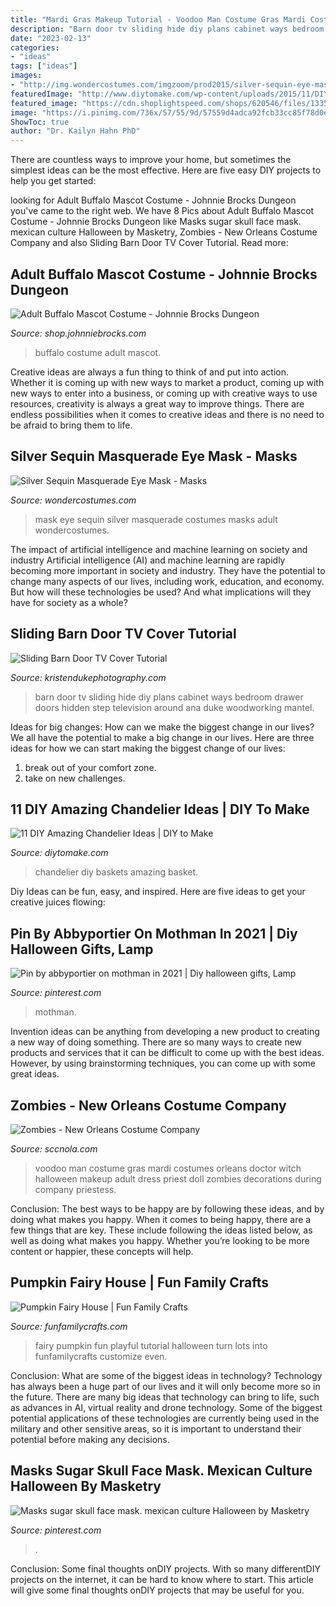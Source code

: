 ```yaml
---
title: "Mardi Gras Makeup Tutorial - Voodoo Man Costume Gras Mardi Costumes Orleans Doctor Witch Halloween Makeup Adult Dress Priest Doll Zombies Decorations During Company Priestess"
description: "Barn door tv sliding hide diy plans cabinet ways bedroom drawer doors hidden step television around ana duke woodworking mantel"
date: "2023-02-13"
categories:
- "ideas"
tags: ["ideas"]
images:
- "http://img.wondercostumes.com/imgzoom/prod2015/silver-sequin-eye-mask.jpg"
featuredImage: "http://www.diytomake.com/wp-content/uploads/2015/11/DIY-Basket-Chandelier.jpg"
featured_image: "https://cdn.shoplightspeed.com/shops/620546/files/13357692/adult-buffalo-mascot-costume.jpg"
image: "https://i.pinimg.com/736x/57/55/9d/57559d4adca92fcb33cc85f78d0e1435--skull-face-mask-sugar-skull-face.jpg"
ShowToc: true
author: "Dr. Kailyn Hahn PhD"
---
```



There are countless ways to improve your home, but sometimes the simplest ideas can be the most effective. Here are five easy DIY projects to help you get started: 

	

		
looking for Adult Buffalo Mascot Costume - Johnnie Brocks Dungeon you've came to the right web. We have 8 Pics about Adult Buffalo Mascot Costume - Johnnie Brocks Dungeon like Masks sugar skull face mask. mexican culture Halloween by Masketry, Zombies - New Orleans Costume Company and also Sliding Barn Door TV Cover Tutorial. Read more:
		
    
## Adult Buffalo Mascot Costume - Johnnie Brocks Dungeon

<img loading=lazy src="https://cdn.shoplightspeed.com/shops/620546/files/13357692/adult-buffalo-mascot-costume.jpg" onerror="this.onerror=null;this.src='https://tse4.mm.bing.net/th?id=OIP.o63i1ZNcf33PV11JOAgbjgHaOZ&amp;pid=15.1';" alt="Adult Buffalo Mascot Costume - Johnnie Brocks Dungeon">

_Source: shop.johnniebrocks.com_

>buffalo costume adult mascot. 

	

Creative ideas are always a fun thing to think of and put into action. Whether it is coming up with new ways to market a product, coming up with new ways to enter into a business, or coming up with creative ways to use resources, creativity is always a great way to improve things. There are endless possibilities when it comes to creative ideas and there is no need to be afraid to bring them to life.

    
## Silver Sequin Masquerade Eye Mask - Masks

<img loading=lazy src="http://img.wondercostumes.com/imgzoom/prod2015/silver-sequin-eye-mask.jpg" onerror="this.onerror=null;this.src='https://tse1.mm.bing.net/th?id=OIP.7tvpz2OcHuOeTsuEEnJKiQHaKX&amp;pid=15.1';" alt="Silver Sequin Masquerade Eye Mask - Masks">

_Source: wondercostumes.com_

>mask eye sequin silver masquerade costumes masks adult wondercostumes. 

	

The impact of artificial intelligence and machine learning on society and industry
Artificial intelligence (AI) and machine learning are rapidly becoming more important in society and industry. They have the potential to change many aspects of our lives, including work, education, and economy. But how will these technologies be used? And what implications will they have for society as a whole?

    
## Sliding Barn Door TV Cover Tutorial

<img loading=lazy src="https://www.kristendukephotography.com/wp-content/uploads/2012/05/1112.jpg" onerror="this.onerror=null;this.src='https://tse3.mm.bing.net/th?id=OIP.cLGab93TAFAGLYCk7aYBfAHaE8&amp;pid=15.1';" alt="Sliding Barn Door TV Cover Tutorial">

_Source: kristendukephotography.com_

>barn door tv sliding hide diy plans cabinet ways bedroom drawer doors hidden step television around ana duke woodworking mantel. 

	

Ideas for big changes: How can we make the biggest change in our lives?
We all have the potential to make a big change in our lives. Here are three ideas for how we can start making the biggest change of our lives:
1. break out of your comfort zone.
2. take on new challenges.

    
## 11 DIY Amazing Chandelier Ideas | DIY To Make

<img loading=lazy src="http://www.diytomake.com/wp-content/uploads/2015/11/DIY-Basket-Chandelier.jpg" onerror="this.onerror=null;this.src='https://tse3.mm.bing.net/th?id=OIP.kLymA0GIIXZ0v31mrJEIzwHaKf&amp;pid=15.1';" alt="11 DIY Amazing Chandelier Ideas | DIY to Make">

_Source: diytomake.com_

>chandelier diy baskets amazing basket. 

	

Diy Ideas can be fun, easy, and inspired. Here are five ideas to get your creative juices flowing:

    
## Pin By Abbyportier On Mothman In 2021 | Diy Halloween Gifts, Lamp

<img loading=lazy src="https://i.pinimg.com/736x/ee/45/a8/ee45a87d4ea22739abd9ab86212f1b95.jpg" onerror="this.onerror=null;this.src='https://tse4.mm.bing.net/th?id=OIP.-EVK8WTbuwOZYhaJudcO4wHaJ3&amp;pid=15.1';" alt="Pin by abbyportier on mothman in 2021 | Diy halloween gifts, Lamp">

_Source: pinterest.com_

>mothman. 

	

Invention ideas can be anything from developing a new product to creating a new way of doing something. There are so many ways to create new products and services that it can be difficult to come up with the best ideas. However, by using brainstorming techniques, you can come up with some great ideas.

    
## Zombies - New Orleans Costume Company

<img loading=lazy src="http://sccnola.com/wp-content/uploads/2014/06/voodooman.jpg" onerror="this.onerror=null;this.src='https://tse4.mm.bing.net/th?id=OIP.dpDfpgoPjb8a6hkuwcn28wHaKJ&amp;pid=15.1';" alt="Zombies - New Orleans Costume Company">

_Source: sccnola.com_

>voodoo man costume gras mardi costumes orleans doctor witch halloween makeup adult dress priest doll zombies decorations during company priestess. 

	

Conclusion: The best ways to be happy are by following these ideas, and by doing what makes you happy.
When it comes to being happy, there are a few things that are key. These include following the ideas listed below, as well as doing what makes you happy. Whether you’re looking to be more content or happier, these concepts will help.

    
## Pumpkin Fairy House | Fun Family Crafts

<img loading=lazy src="https://funfamilycrafts.com/wp-content/uploads/2016/09/Pumpkin-fairy-house-800-by-1200.jpg" onerror="this.onerror=null;this.src='https://tse2.mm.bing.net/th?id=OIP.clFcB5pttREB1DW1aPMaEQHaLH&amp;pid=15.1';" alt="Pumpkin Fairy House | Fun Family Crafts">

_Source: funfamilycrafts.com_

>fairy pumpkin fun playful tutorial halloween turn lots into funfamilycrafts customize even. 

	

Conclusion: What are some of the biggest ideas in technology?
Technology has always been a huge part of our lives and it will only become more so in the future. There are many big ideas that technology can bring to life, such as advances in AI, virtual reality and drone technology. Some of the biggest potential applications of these technologies are currently being used in the military and other sensitive areas, so it is important to understand their potential before making any decisions.

    
## Masks Sugar Skull Face Mask. Mexican Culture Halloween By Masketry

<img loading=lazy src="https://i.pinimg.com/736x/57/55/9d/57559d4adca92fcb33cc85f78d0e1435--skull-face-mask-sugar-skull-face.jpg" onerror="this.onerror=null;this.src='https://tse4.mm.bing.net/th?id=OIP.pPMhZ_j-4lkxY6f19rRH2wHaNK&amp;pid=15.1';" alt="Masks sugar skull face mask. mexican culture Halloween by Masketry">

_Source: pinterest.com_

>. 

	

Conclusion: Some final thoughts onDIY projects.
With so many differentDIY projects on the internet, it can be hard to know where to start. This article will give some final thoughts onDIY projects that may be useful for you.

